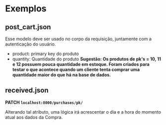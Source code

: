 # Exemplos 

## post_cart.json

Esse modelo deve ser usado no corpo da requisição, juntamente com a autenticação do usuário. 

- product: primary key do produto
- quantity: Quantidade do produto
**Sugestão: Os produtos de pk's = 10, 11 e 12 possuem pouca quantidade em estoque. Foram criados para testar o que acontece quando um cliente tenta comprar uma quantidade maior do que há na base de dados.**


## received.json

**PATCH `localhost:8000/purchases/pk/`**

Alterando tal atributo, uma lógica irá acrescentar o dia e a hora do momento atual aos dados da Compra. 